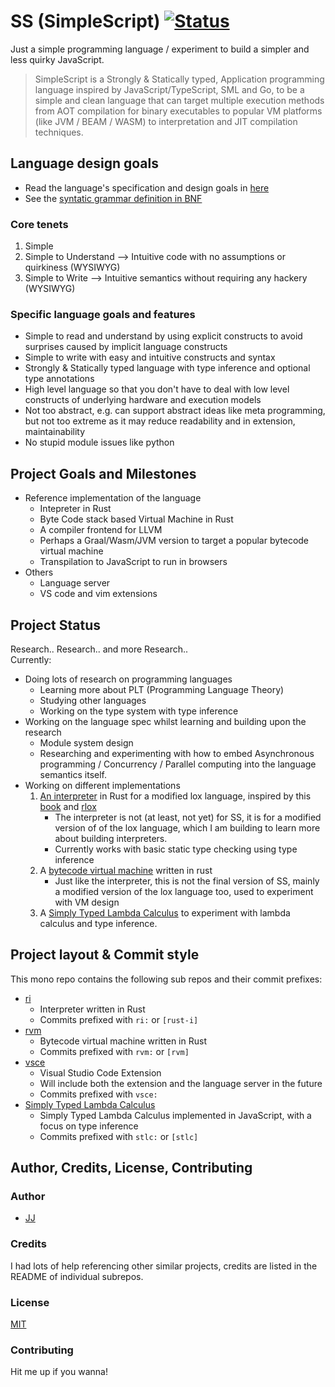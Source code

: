 # SS (SimpleScript) [![Status](https://img.shields.io/badge/Status-Experimenting%20/%20Pre%20Pre%20Pre%20Technical%20Preview-green.svg)](#project-status)
Just a simple programming language / experiment to build a simpler and less quirky JavaScript.  

> SimpleScript is a Strongly & Statically typed, Application programming language inspired by JavaScript/TypeScript, SML and Go, to be a simple and clean language that can target multiple execution methods from AOT compilation for binary executables to popular VM platforms (like JVM / BEAM / WASM) to interpretation and JIT compilation techniques.


## Language design goals
- Read the language's specification and design goals in [here](./spec.md)
- See the [syntatic grammar definition in BNF](./syntatic%20grammar.bnf)

### Core tenets
1. Simple
2. Simple to Understand --> Intuitive code with no assumptions or quirkiness (WYSIWYG)
3. Simple to Write --> Intuitive semantics without requiring any hackery (WYSIWYG)

### Specific language goals and features
- Simple to read and understand by using explicit constructs to avoid surprises caused by implicit language constructs
- Simple to write with easy and intuitive constructs and syntax
- Strongly & Statically typed language with type inference and optional type annotations
- High level language so that you don't have to deal with low level constructs of underlying hardware and execution models
- Not too abstract, e.g. can support abstract ideas like meta programming, but not too extreme as it may reduce readability and in extension, maintainability
- No stupid module issues like python


## Project Goals and Milestones
- Reference implementation of the language
    - Intepreter in Rust
    - Byte Code stack based Virtual Machine in Rust
    - A compiler frontend for LLVM
    - Perhaps a Graal/Wasm/JVM version to target a popular bytecode virtual machine
    - Transpilation to JavaScript to run in browsers
- Others
    - Language server
    - VS code and vim extensions


## Project Status
Research.. Research.. and more Research..  
Currently:
- Doing lots of research on programming languages
    - Learning more about PLT (Programming Language Theory)
    - Studying other languages
    - Working on the type system with type inference
- Working on the language spec whilst learning and building upon the research
    - Module system design
    - Researching and experimenting with how to embed Asynchronous programming / Concurrency / Parallel computing into the language semantics itself.
- Working on different implementations
    1. [An interpreter](./rust) in Rust for a modified lox language, inspired by this [book](https://craftinginterpreters.com/) and [rlox](https://github.com/julioolvr/rlox)
        - The interpreter is not (at least, not yet) for SS, it is for a modified version of of the lox language, which I am building to learn more about building interpreters.
        - Currently works with basic static type checking using type inference
    2. A [bytecode virtual machine](./rvm) written in rust
        - Just like the interpreter, this is not the final version of SS, mainly a modified version of the lox language too, used to experiment with VM design
    3. A [Simply Typed Lambda Calculus](<./Simply Typed Lambda Calculus>) to experiment with lambda calculus and type inference.


## Project layout & Commit style
This mono repo contains the following sub repos and their commit prefixes:
- [ri](./ri)
    - Interpreter written in Rust
    - Commits prefixed with ```ri:``` or ```[rust-i]```
- [rvm](./rvm)
    - Bytecode virtual machine written in Rust
    - Commits prefixed with ```rvm:``` or ```[rvm]```
- [vsce](./vsce)
    - Visual Studio Code Extension
    - Will include both the extension and the language server in the future
    - Commits prefixed with ```vsce:```
- [Simply Typed Lambda Calculus](./Simply%20Typed%20Lambda%20Calculus)
    - Simply Typed Lambda Calculus implemented in JavaScript, with a focus on type inference
    - Commits prefixed with ```stlc:``` or ```[stlc]```


## Author, Credits, License, Contributing
### Author
- [JJ](https://github.com/Jaimeloeuf)

### Credits
I had lots of help referencing other similar projects, credits are listed in the README of individual subrepos.

### License
[MIT](./LICENSE)

### Contributing
Hit me up if you wanna!